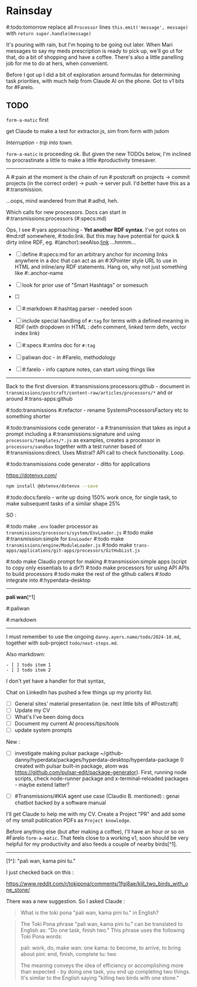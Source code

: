 # Rainsday

#:todo:tomorrow replace all `Processor` lines `this.emit('message', message)` with `return super.handle(message)`

It's pouring with rain, but I'm hoping to be going out later. When Mari messages to say my meds prescription is ready to pick up, we'll go ut for that, do a bit of shopping and have a coffee. There's also a little panelling job for me to do at hers, when convenient.  

Before I got up I did a bit of exploration around formulas for determining task priorities, with much help from Claude AI on the phone. Got to v1 bits for #Farelo.

## TODO

`form-a-matic` first

get Claude to make a test for extractor.js, sim from form with jsdom

*Interruption - trip into town.*

`form-a-matic`  is proceeding ok. But given the new TODOs below, I'm inclined to procrastinate a little to make a little #productivity timesaver.

---

A #:pain at the moment is the chain of run #:postcraft on projects -> commit projects (in the correct order) -> push -> server pull. I'd better have this as a #:transmission.

...oops, mind wandered from that #:adhd, heh.

Which calls for new processors. Docs can start in #:transmissions:processors (#:specs:md)

Ops, I see #:yars approaching - **Yet another RDF syntax**. I've got notes on #md:rdf somewhere, #:todo:link. But this may have potential for quick & dirty inline RDF, eg. #(anchor):seeAlso:[link](http://url) ...hmmm...

- [ ] define #:specs:md for an arbitrary anchor for *incoming* links anywhere in a doc that can act as an #:XPointer style URL to use in HTML and inline/any RDF statements. Hang on, why not just something like #:.anchor-name

- [ ] look for prior use of "Smart Hashtags" or somesuch  

- [ ]
- [ ] #:markdown #:hashtag parser - needed soon

- [ ] include special handling of `#:tag` for terms with a defined meaning in RDF (with dropdown in HTML : defn comment, linked term defn, vector index link)
- [ ] #:specs #:xmlns doc for `#:tag`


- [ ] paliwan doc - in #Farelo, methodology

- [ ] #:farelo - info capture notes, can start using things like

---

Back to the first diversion. #:transmissions:processors:github - document in `transmissions/postcraft/content-raw/articles/processors/*` and or around #:trans-apps:github

#:todo:transmissions #:refactor - rename SystemsProcessorsFactory etc to something shorter

#:todo:transmissions code generator - a #:transmission that takes as input a prompt including a #:transmissions:signature and using `processors/templates/*.js` as examples, creates a processor in `processors/sandbox` together with a test runner based of #:transmissions:direct. Uses Mistral? API call to check functionality. Loop.

#:todo:transmissions code generator - ditto for applications

https://dotenvx.com/

```sh
npm install @dotenvx/dotenvx --save
```

#:todo:docs:farelo - write up doing 150% work once, for single task, to make subsequent tasks of a similar shape 25%

SO :

#:todo make `.enx` loader processor as `transmissions/processors/system/EnvLoader.js`
#:todo make #:transmission:simple for `EnvLoader`
#:todo make `transmissions/engine/ModuleLoader.js`
#:todo make `trans-apps/applications/git-apps/processors/GitHubList.js`

#:todo make Claudio prompt for making #:transmission:simple apps (script to copy only essentials to a dir?)
#:todo make processors for using API APIs to build processors
#:todo  make the rest of the github callers
#:todo integrate into #:hyperdata-desktop

---

**pali wan**[^1]

#:paliwan

#:markdown

---

I must remember to use the ongoing `danny.ayers.name/todo/2024-10.md`, together with sub-project `todo/next-steps.md`.

Also markdown:

```text
- [ ] todo item 1
- [ ] todo item 2
```

I don't yet have a handler for that syntax,

Chat on LinkedIn has pushed a few things up my priority list.

- [ ] General sites' material presentation (ie. next little bits of #Postcraft)
- [ ] Update my CV
- [ ] What's I've been doing docs
- [ ] Document my current AI process/tips/tools
- [ ] update system prompts

New :

- [ ] investigate making pulsar package ~/github-danny/hyperdata/packages/hyperdata-desktop/hyperdata-package (I created with pulsar built-in package, atom was https://github.com/pulsar-edit/package-generator). First, running node scripts, check node-runner package and x-terminal-reloaded packages - maybe extend latter?

- [ ] #Transmissions/#KIA agent use case (Claudio B. mentioned) : genai chatbot backed by a software manual  

I'll get Claude to help me with my CV. Create a Project "PR" and add some of my small publication PDFs as `Project knowledge`.

Before anything else (but after making a coffee), I'll have an hour or so on #Farelo `form-a-matic`. That feels close to a working v1, soon should be very helpful for my productivity and also feeds a couple of nearby birds[^1].

---

[1^]:  "pali wan, kama pini tu."

I just checked back on this :

https://www.reddit.com/r/tokipona/comments/1fgj8ae/kill_two_birds_with_one_stone/

There was a new suggestion. So I asked Claude :

> What is the toki pona "pali wan, kama pini tu." in English?

<blockquote>
 The Toki Pona phrase "pali wan, kama pini tu." can be translated to English as:
 "Do one task, finish two."
 This phrase uses the following Toki Pona words:

 pali: work, do, make
 wan: one
 kama: to become, to arrive, to bring about
 pini: end, finish, complete
 tu: two

 The meaning conveys the idea of efficiency or accomplishing more than expected - by doing one task, you end up completing two things. It's similar to the English saying "killing two birds with one stone."
</blockquote>
